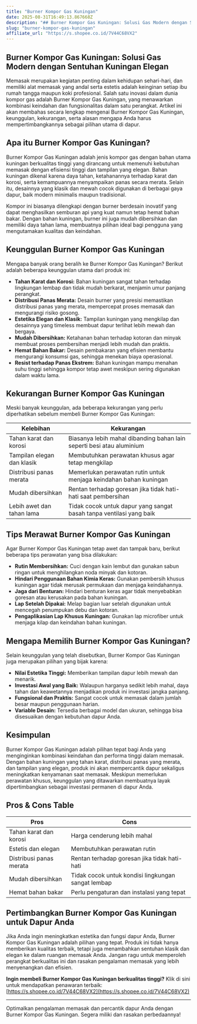 ```yaml
---
title: "Burner Kompor Gas Kuningan"
date: 2025-08-31T16:49:13.867668Z
description: "## Burner Kompor Gas Kuningan: Solusi Gas Modern dengan Sentuhan Kuningan Elegan..."
slug: "burner-kompor-gas-kuningan"
affiliate_url: "https://s.shopee.co.id/7V44C68VX2"
---
```

## Burner Kompor Gas Kuningan: Solusi Gas Modern dengan Sentuhan Kuningan Elegan

Memasak merupakan kegiatan penting dalam kehidupan sehari-hari, dan memiliki alat memasak yang andal serta estetis adalah keinginan setiap ibu rumah tangga maupun koki profesional. Salah satu inovasi dalam dunia kompor gas adalah Burner Kompor Gas Kuningan, yang menawarkan kombinasi keindahan dan fungsionalitas dalam satu perangkat. Artikel ini akan membahas secara lengkap mengenai Burner Kompor Gas Kuningan, keunggulan, kekurangan, serta alasan mengapa Anda harus mempertimbangkannya sebagai pilihan utama di dapur.

## Apa itu Burner Kompor Gas Kuningan?

Burner Kompor Gas Kuningan adalah jenis kompor gas dengan bahan utama kuningan berkualitas tinggi yang dirancang untuk memenuhi kebutuhan memasak dengan efisiensi tinggi dan tampilan yang elegan. Bahan kuningan dikenal karena daya tahan, ketahanannya terhadap karat dan korosi, serta kemampuannya menyampaikan panas secara merata. Selain itu, desainnya yang klasik dan mewah cocok digunakan di berbagai gaya dapur, baik modern minimalis maupun tradisional.

Kompor ini biasanya dilengkapi dengan burner berdesain inovatif yang dapat menghasilkan semburan api yang kuat namun tetap hemat bahan bakar. Dengan bahan kuningan, burner ini juga mudah dibersihkan dan memiliki daya tahan lama, membuatnya pilihan ideal bagi pengguna yang mengutamakan kualitas dan keindahan.

## Keunggulan Burner Kompor Gas Kuningan

Mengapa banyak orang beralih ke Burner Kompor Gas Kuningan? Berikut adalah beberapa keunggulan utama dari produk ini:

- **Tahan Karat dan Korosi:** Bahan kuningan sangat tahan terhadap lingkungan lembap dan tidak mudah berkarat, menjamin umur panjang perangkat.
- **Distribusi Panas Merata:** Desain burner yang presisi memastikan distribusi panas yang merata, mempercepat proses memasak dan mengurangi risiko gosong.
- **Estetika Elegan dan Klasik:** Tampilan kuningan yang mengkilap dan desainnya yang timeless membuat dapur terlihat lebih mewah dan bergaya.
- **Mudah Dibersihkan:** Ketahanan bahan terhadap kotoran dan minyak membuat proses pembersihan menjadi lebih mudah dan praktis.
- **Hemat Bahan Bakar:** Desain pembakaran yang efisien membantu mengurangi konsumsi gas, sehingga menekan biaya operasional.
- **Resist terhadap Panas Ekstrem:** Bahan kuningan mampu menahan suhu tinggi sehingga kompor tetap awet meskipun sering digunakan dalam waktu lama.

## Kekurangan Burner Kompor Gas Kuningan

Meski banyak keunggulan, ada beberapa kekurangan yang perlu diperhatikan sebelum membeli Burner Kompor Gas Kuningan:

| **Kelebihan** | **Kekurangan** |
|---|---|
| Tahan karat dan korosi | Biasanya lebih mahal dibanding bahan lain seperti besi atau aluminium |
| Tampilan elegan dan klasik | Membutuhkan perawatan khusus agar tetap mengkilap |
| Distribusi panas merata | Memerlukan perawatan rutin untuk menjaga keindahan bahan kuningan |
| Mudah dibersihkan | Rentan terhadap goresan jika tidak hati-hati saat pembersihan |
| Lebih awet dan tahan lama | Tidak cocok untuk dapur yang sangat basah tanpa ventilasi yang baik |

## Tips Merawat Burner Kompor Gas Kuningan

Agar Burner Kompor Gas Kuningan tetap awet dan tampak baru, berikut beberapa tips perawatan yang bisa dilakukan:

- **Rutin Membersihkan:** Cuci dengan kain lembut dan gunakan sabun ringan untuk menghilangkan noda minyak dan kotoran.
- **Hindari Penggunaan Bahan Kimia Keras:** Gunakan pembersih khusus kuningan agar tidak merusak permukaan dan menjaga keindahannya.
- **Jaga dari Benturan:** Hindari benturan keras agar tidak menyebabkan goresan atau kerusakan pada bahan kuningan.
- **Lap Setelah Dipakai:** Melap bagian luar setelah digunakan untuk mencegah penumpukan debu dan kotoran.
- **Pengaplikasian Lap Khusus Kuningan:** Gunakan lap microfiber untuk menjaga kilap dan keindahan bahan kuningan.

## Mengapa Memilih Burner Kompor Gas Kuningan?

Selain keunggulan yang telah disebutkan, Burner Kompor Gas Kuningan juga merupakan pilihan yang bijak karena:

- **Nilai Estetika Tinggi:** Memberikan tampilan dapur lebih mewah dan menarik.
- **Investasi Awal yang Baik:** Walaupun harganya sedikit lebih mahal, daya tahan dan keawetannya menjadikan produk ini investasi jangka panjang.
- **Fungsional dan Praktis:** Sangat cocok untuk memasak dalam jumlah besar maupun penggunaan harian.
- **Variable Desain:** Tersedia berbagai model dan ukuran, sehingga bisa disesuaikan dengan kebutuhan dapur Anda.

## Kesimpulan

Burner Kompor Gas Kuningan adalah pilihan tepat bagi Anda yang menginginkan kombinasi keindahan dan performa tinggi dalam memasak. Dengan bahan kuningan yang tahan karat, distribusi panas yang merata, dan tampilan yang elegan, produk ini akan mempercantik dapur sekaligus meningkatkan kenyamanan saat memasak. Meskipun memerlukan perawatan khusus, keunggulan yang ditawarkan membuatnya layak dipertimbangkan sebagai investasi permanen di dapur Anda.

## Pros & Cons Table

| **Pros** | **Cons** |
|---|---|
| Tahan karat dan korosi | Harga cenderung lebih mahal | 
| Estetis dan elegan | Membutuhkan perawatan rutin | 
| Distribusi panas merata | Rentan terhadap goresan jika tidak hati-hati | 
| Mudah dibersihkan | Tidak cocok untuk kondisi lingkungan sangat lembap | 
| Hemat bahan bakar | Perlu pengaturan dan instalasi yang tepat | 

## Pertimbangkan Burner Kompor Gas Kuningan untuk Dapur Anda

Jika Anda ingin meningkatkan estetika dan fungsi dapur Anda, Burner Kompor Gas Kuningan adalah pilihan yang tepat. Produk ini tidak hanya memberikan kualitas terbaik, tetapi juga menambahkan sentuhan klasik dan elegan ke dalam ruangan memasak Anda. Jangan ragu untuk memperoleh perangkat berkualitas ini dan rasakan pengalaman memasak yang lebih menyenangkan dan efisien.

**Ingin membeli Burner Kompor Gas Kuningan berkualitas tinggi?** Klik di sini untuk mendapatkan penawaran terbaik: [https://s.shopee.co.id/7V44C68VX2](https://s.shopee.co.id/7V44C68VX2)

---

Optimalkan pengalaman memasak dan percantik dapur Anda dengan Burner Kompor Gas Kuningan. Segera miliki dan rasakan perbedaannya!
